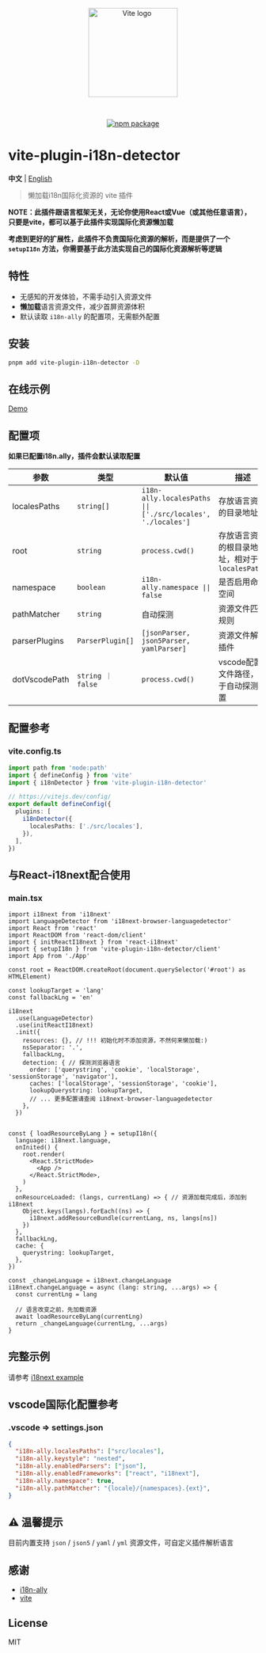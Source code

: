 
<p align="center">
  <a href="https://vitejs.dev" target="_blank" rel="noopener noreferrer">
    <img width="180" src="https://vitejs.dev/logo.svg" alt="Vite logo" />
  </a>
</p>
<br/>
<p align="center">
  <a href="https://npmjs.com/package/vite-plugin-i18n-detector"><img src="https://img.shields.io/npm/v/vite-plugin-i18n-detector.svg" alt="npm package"></a>
</p>


# vite-plugin-i18n-detector

**中文** | [English](./README.md)

> 懒加载i18n国际化资源的 vite 插件

**NOTE：此插件跟语言框架无关，无论你使用React或Vue（或其他任意语言），只要是vite，都可以基于此插件实现国际化资源懒加载**

**考虑到更好的扩展性，此插件不负责国际化资源的解析，而是提供了一个 `setupI18n` 方法，你需要基于此方法实现自己的国际化资源解析等逻辑**

## 特性

- 无感知的开发体验，不需手动引入资源文件
- **懒加载**语言资源文件，减少首屏资源体积
- 默认读取 `i18n-ally` 的配置项，无需额外配置

## 安装

```bash
pnpm add vite-plugin-i18n-detector -D
```

## 在线示例
[Demo](https://hemengke1997.github.io/vite-plugin-i18n-detector/)


## 配置项

**如果已配置i18n.ally，插件会默认读取配置**

| 参数          | 类型              | 默认值                                                       | 描述                                            |
| ------------- | ----------------- | ------------------------------------------------------------ | ----------------------------------------------- |
| localesPaths  | `string[]`        | `i18n-ally.localesPaths \|\| ['./src/locales', './locales']` | 存放语言资源的目录地址                          |
| root          | `string`          | `process.cwd()`                                              | 存放语言资源的根目录地址，相对于 `localesPaths` |
| namespace     | `boolean`         | `i18n-ally.namespace \|\| false`                             | 是否启用命名空间                                |
| pathMatcher   | `string`          | 自动探测                                                     | 资源文件匹配规则                                |
| parserPlugins | `ParserPlugin[]`  | `[jsonParser, json5Parser, yamlParser]`                      | 资源文件解析插件                                |
| dotVscodePath | `string ｜ false` | `process.cwd()`                                              | vscode配置文件路径，用于自动探测配置            |

## 配置参考

### vite.config.ts
```ts
import path from 'node:path'
import { defineConfig } from 'vite'
import { i18nDetector } from 'vite-plugin-i18n-detector'

// https://vitejs.dev/config/
export default defineConfig({
  plugins: [
    i18nDetector({
      localesPaths: ['./src/locales'],
    }),
  ],
})
```

## 与React-i18next配合使用

### main.tsx
```tsx
import i18next from 'i18next'
import LanguageDetector from 'i18next-browser-languagedetector'
import React from 'react'
import ReactDOM from 'react-dom/client'
import { initReactI18next } from 'react-i18next'
import { setupI18n } from 'vite-plugin-i18n-detector/client'
import App from './App'

const root = ReactDOM.createRoot(document.querySelector('#root') as HTMLElement)

const lookupTarget = 'lang'
const fallbackLng = 'en'

i18next
  .use(LanguageDetector)
  .use(initReactI18next)
  .init({
    resources: {}, // !!! 初始化时不添加资源，不然何来懒加载:)
    nsSeparator: '.',
    fallbackLng,
    detection: { // 探测浏览器语言
      order: ['querystring', 'cookie', 'localStorage', 'sessionStorage', 'navigator'],
      caches: ['localStorage', 'sessionStorage', 'cookie'],
      lookupQuerystring: lookupTarget,
      // ... 更多配置请查阅 i18next-browser-languagedetector
    },
  })


const { loadResourceByLang } = setupI18n({
  language: i18next.language,
  onInited() {
    root.render(
      <React.StrictMode>
        <App />
      </React.StrictMode>,
    )
  },
  onResourceLoaded: (langs, currentLang) => { // 资源加载完成后，添加到i18next
    Object.keys(langs).forEach((ns) => {
      i18next.addResourceBundle(currentLang, ns, langs[ns])
    })
  },
  fallbackLng,
  cache: {
    querystring: lookupTarget,
  },
})

const _changeLanguage = i18next.changeLanguage
i18next.changeLanguage = async (lang: string, ...args) => {
  const currentLng = lang

  // 语言改变之前，先加载资源
  await loadResourceByLang(currentLng)
  return _changeLanguage(currentLng, ...args)
}
```

## 完整示例
请参考 [i18next example](./playground/spa/src/main.tsx)

## vscode国际化配置参考

### .vscode => settings.json
``` json
{
  "i18n-ally.localesPaths": ["src/locales"],
  "i18n-ally.keystyle": "nested",
  "i18n-ally.enabledParsers": ["json"],
  "i18n-ally.enabledFrameworks": ["react", "i18next"],
  "i18n-ally.namespace": true,
  "i18n-ally.pathMatcher": "{locale}/{namespaces}.{ext}",
}
```


## ⚠️ 温馨提示

目前内置支持 `json` / `json5` / `yaml` / `yml` 资源文件，可自定义插件解析语言

## 感谢

- [i18n-ally](https://github.com/lokalise/i18n-ally)
- [vite](https://github.com/vitejs/vite)

## License

MIT
